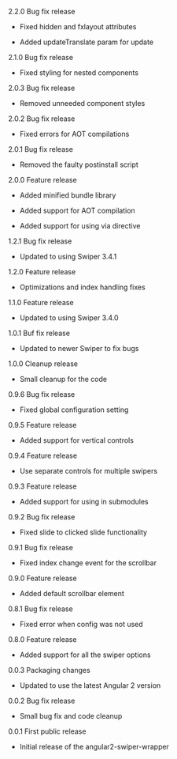 2.2.0 Bug fix release

  - Fixed hidden and fxlayout attributes

  - Added updateTranslate param for update

2.1.0 Bug fix release

  - Fixed styling for nested components

2.0.3 Bug fix release

  - Removed unneeded component styles

2.0.2 Bug fix release

  - Fixed errors for AOT compilations

2.0.1 Bug fix release

  - Removed the faulty postinstall script

2.0.0 Feature release

  - Added minified bundle library

  - Added support for AOT compilation

  - Added support for using via directive

1.2.1 Bug fix release

  - Updated to using Swiper 3.4.1

1.2.0 Feature release

  - Optimizations and index handling fixes

1.1.0 Feature release

  - Updated to using Swiper 3.4.0

1.0.1 Buf fix release

  - Updated to newer Swiper to fix bugs

1.0.0 Cleanup release

  - Small cleanup for the code

0.9.6 Bug fix release

  - Fixed global configuration setting

0.9.5 Feature release

  - Added support for vertical controls

0.9.4 Feature release

  - Use separate controls for multiple swipers

0.9.3 Feature release

  - Added support for using in submodules

0.9.2 Bug fix release

  - Fixed slide to clicked slide functionality

0.9.1 Bug fix release

  - Fixed index change event for the scrollbar

0.9.0 Feature release

  - Added default scrollbar element

0.8.1 Bug fix release

  - Fixed error when config was not used

0.8.0 Feature release

  - Added support for all the swiper options

0.0.3 Packaging changes

  - Updated to use the latest Angular 2 version

0.0.2 Bug fix release

  - Small bug fix and code cleanup

0.0.1 First public release

  - Initial release of the angular2-swiper-wrapper
